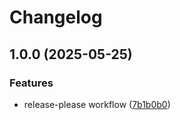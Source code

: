 <!--
SPDX-FileCopyrightText: 2025 2025 Lukas Heindl

SPDX-License-Identifier: MIT
-->

# Changelog

## 1.0.0 (2025-05-25)


### Features

* release-please workflow ([7b1b0b0](https://github.com/atticus-sullivan/fcgiwrap_go/commit/7b1b0b01432a836305e545e9b689f0bbb39f6bbe))
